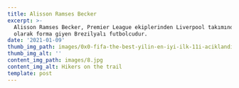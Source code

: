 ```yaml
---
title: Alisson Ramses Becker
excerpt: >-
  Alisson Ramses Becker, Premier League ekiplerinden Liverpool takımında kaleci
  olarak forma giyen Brezilyalı futbolcudur.
date: '2021-01-09'
thumb_img_path: images/0x0-fifa-the-best-yilin-en-iyi-ilk-11i-aciklandi-1608237137156.jpg
thumb_img_alt: ''
content_img_path: images/8.jpg
content_img_alt: Hikers on the trail
template: post
---
```

